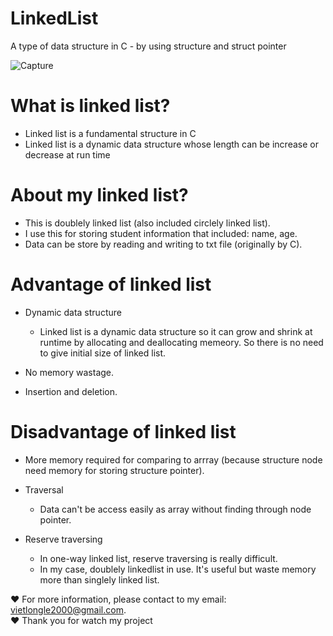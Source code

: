 # LinkedList
A type of data structure in C - by using structure and struct pointer  
  
![Capture](https://user-images.githubusercontent.com/75990061/103326478-1f3a0780-4a83-11eb-8f97-781cdfa15cf2.PNG)  
  
# What is linked list?  
* Linked list is a fundamental structure in C  
* Linked list is a dynamic data structure whose length can be increase or decrease at run time  

# About my linked list?  
* This is doublely linked list (also included circlely linked list).  
* I use this for storing student information that included: name, age.  
* Data can be store by reading and writing to txt file (originally by C).  
  
# Advantage of linked list  
* Dynamic data structure
  * Linked list is a dynamic data structure so it can grow and shrink at runtime by allocating and deallocating memeory. So there is no need to give initial size of linked list.  
  
* No memory wastage.  
* Insertion and deletion.  
  
# Disadvantage of linked list  
* More memory required for comparing to arrray (because structure node need memory for storing structure pointer).  
* Traversal  
  * Data can't be access easily as array without finding through node pointer.  
  
* Reserve traversing  
  * In one-way linked list, reserve traversing is really difficult.  
  * In my case, doublely linkedlist in use. It's useful but waste memory more than singlely linked list.  
  
❤ For more information, please contact to my email: vietlongle2000@gmail.com.  
❤ Thank you for watch my project  
